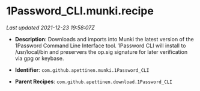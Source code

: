 # 1Password_CLI.munki.recipe

_Last updated 2021-12-23 19:58:07Z_

- **Description**: Downloads and imports into Munki the latest version of the 1Password Command Line Interface tool. 1Password CLI will install to /usr/local/bin and preservers the op.sig signature for later verification via gpg or keybase.

- **Identifier**: `com.github.apettinen.munki.1Password_CLI`

- **Parent Recipes**: `com.github.apettinen.download.1Password_CLI`